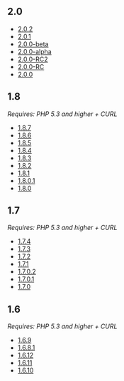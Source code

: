 ## 2.0
* [2.0.2](http://codeception.com/releases/2.0.2/codecept.phar)
* [2.0.1](http://codeception.com/releases/2.0.1/codecept.phar)
* [2.0.0-beta](http://codeception.com/releases/2.0.0-beta/codecept.phar)
* [2.0.0-alpha](http://codeception.com/releases/2.0.0-alpha/codecept.phar)
* [2.0.0-RC2](http://codeception.com/releases/2.0.0-RC2/codecept.phar)
* [2.0.0-RC](http://codeception.com/releases/2.0.0-RC/codecept.phar)
* [2.0.0](http://codeception.com/releases/2.0.0/codecept.phar)
## 1.8
*Requires: PHP 5.3 and higher + CURL*
* [1.8.7](http://codeception.com/releases/1.8.7/codecept.phar)
* [1.8.6](http://codeception.com/releases/1.8.6/codecept.phar)
* [1.8.5](http://codeception.com/releases/1.8.5/codecept.phar)
* [1.8.4](http://codeception.com/releases/1.8.4/codecept.phar)
* [1.8.3](http://codeception.com/releases/1.8.3/codecept.phar)
* [1.8.2](http://codeception.com/releases/1.8.2/codecept.phar)
* [1.8.1](http://codeception.com/releases/1.8.1/codecept.phar)
* [1.8.0.1](http://codeception.com/releases/1.8.0.1/codecept.phar)
* [1.8.0](http://codeception.com/releases/1.8.0/codecept.phar)
## 1.7
*Requires: PHP 5.3 and higher + CURL*
* [1.7.4](http://codeception.com/releases/1.7.4/codecept.phar)
* [1.7.3](http://codeception.com/releases/1.7.3/codecept.phar)
* [1.7.2](http://codeception.com/releases/1.7.2/codecept.phar)
* [1.7.1](http://codeception.com/releases/1.7.1/codecept.phar)
* [1.7.0.2](http://codeception.com/releases/1.7.0.2/codecept.phar)
* [1.7.0.1](http://codeception.com/releases/1.7.0.1/codecept.phar)
* [1.7.0](http://codeception.com/releases/1.7.0/codecept.phar)
## 1.6
*Requires: PHP 5.3 and higher + CURL*
* [1.6.9](http://codeception.com/releases/1.6.9/codecept.phar)
* [1.6.8.1](http://codeception.com/releases/1.6.8.1/codecept.phar)
* [1.6.12](http://codeception.com/releases/1.6.12/codecept.phar)
* [1.6.11](http://codeception.com/releases/1.6.11/codecept.phar)
* [1.6.10](http://codeception.com/releases/1.6.10/codecept.phar)
